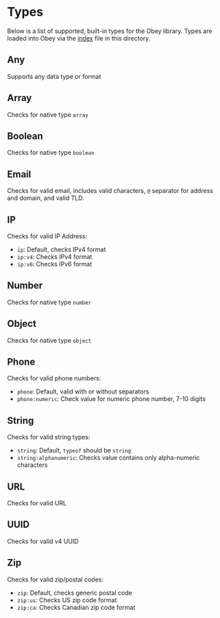 # Types

Below is a list of supported, built-in types for the Obey library. Types are loaded into Obey via the [index](./index.js) file in this directory.

## Any

Supports any data type or format

## Array

Checks for native type `array`

## Boolean

Checks for native type `boolean`

## Email

Checks for valid email, includes valid characters, `@` separator for address and domain, and valid TLD.

## IP

Checks for valid IP Address:

* `ip`: Default, checks IPv4 format
* `ip:v4`: Checks IPv4 format
* `ip:v6`: Checks IPv6 format

## Number

Checks for native type `number`

## Object

Checks for native type `object`

## Phone

Checks for valid phone numbers:

* `phone`: Default, valid with or without separators
* `phone:numeric`: Check value for numeric phone number, 7-10 digits

## String

Checks for valid string types:

* `string`: Default, `typeof` should be `string`
* `string:alphanumeric`: Checks value contains only alpha-numeric characters

## URL

Checks for valid URL

## UUID

Checks for valid v4 UUID

## Zip

Checks for valid zip/postal codes:

* `zip`: Default, checks generic postal code
* `zip:us`: Checks US zip code format
* `zip:ca`: Checks Canadian zip code format